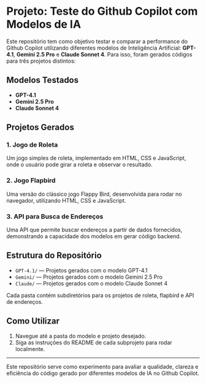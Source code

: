 # Projeto: Teste do Github Copilot com Modelos de IA

Este repositório tem como objetivo testar e comparar a performance do Github Copilot utilizando diferentes modelos de Inteligência Artificial: **GPT-4.1**, **Gemini 2.5 Pro** e **Claude Sonnet 4**. Para isso, foram gerados códigos para três projetos distintos:

## Modelos Testados
- **GPT-4.1**
- **Gemini 2.5 Pro**
- **Claude Sonnet 4**

## Projetos Gerados

### 1. Jogo de Roleta
Um jogo simples de roleta, implementado em HTML, CSS e JavaScript, onde o usuário pode girar a roleta e observar o resultado.

### 2. Jogo Flapbird
Uma versão do clássico jogo Flappy Bird, desenvolvida para rodar no navegador, utilizando HTML, CSS e JavaScript.

### 3. API para Busca de Endereços
Uma API que permite buscar endereços a partir de dados fornecidos, demonstrando a capacidade dos modelos em gerar código backend.

## Estrutura do Repositório
- `GPT-4.1/` — Projetos gerados com o modelo GPT-4.1
- `Gemini/` — Projetos gerados com o modelo Gemini 2.5 Pro
- `Claude/` — Projetos gerados com o modelo Claude Sonnet 4

Cada pasta contém subdiretórios para os projetos de roleta, flapbird e API de endereços.

## Como Utilizar
1. Navegue até a pasta do modelo e projeto desejado.
2. Siga as instruções do README de cada subprojeto para rodar localmente.

---

Este repositório serve como experimento para avaliar a qualidade, clareza e eficiência do código gerado por diferentes modelos de IA no Github Copilot.